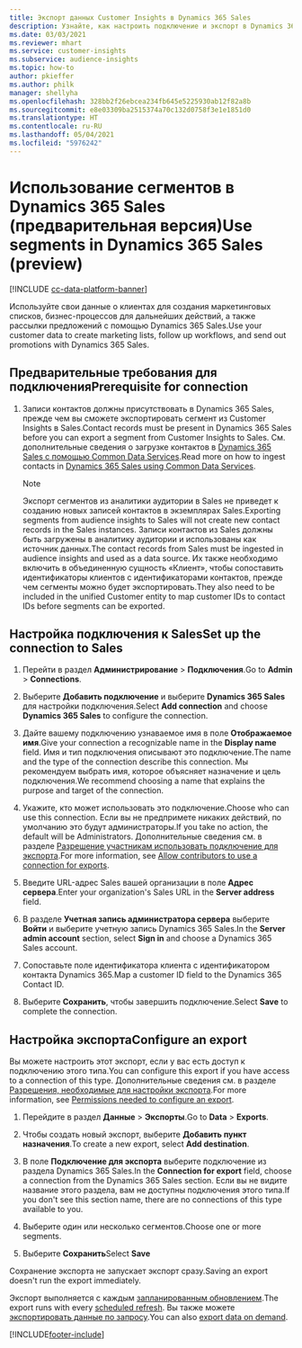 ```yaml
---
title: Экспорт данных Customer Insights в Dynamics 365 Sales
description: Узнайте, как настроить подключение и экспорт в Dynamics 365 Sales.
ms.date: 03/03/2021
ms.reviewer: mhart
ms.service: customer-insights
ms.subservice: audience-insights
ms.topic: how-to
author: pkieffer
ms.author: philk
manager: shellyha
ms.openlocfilehash: 328bb2f26ebcea234fb645e5225930ab12f82a8b
ms.sourcegitcommit: e8e03309ba2515374a70c132d0758f3e1e1851d0
ms.translationtype: HT
ms.contentlocale: ru-RU
ms.lasthandoff: 05/04/2021
ms.locfileid: "5976242"
---
```

# <a name="use-segments-in-dynamics-365-sales-preview"></a><span data-ttu-id="194ad-103">Использование сегментов в Dynamics 365 Sales (предварительная версия)</span><span class="sxs-lookup"><span data-stu-id="194ad-103">Use segments in Dynamics 365 Sales (preview)</span></span>

[!INCLUDE [cc-data-platform-banner](../includes/cc-data-platform-banner.md)]

<span data-ttu-id="194ad-104">Используйте свои данные о клиентах для создания маркетинговых списков, бизнес-процессов для дальнейших действий, а также рассылки предложений с помощью Dynamics 365 Sales.</span><span class="sxs-lookup"><span data-stu-id="194ad-104">Use your customer data to create marketing lists, follow up workflows, and send out promotions with Dynamics 365 Sales.</span></span>

## <a name="prerequisite-for-connection"></a><span data-ttu-id="194ad-105">Предварительные требования для подключения</span><span class="sxs-lookup"><span data-stu-id="194ad-105">Prerequisite for connection</span></span>

1. <span data-ttu-id="194ad-106">Записи контактов должны присутствовать в Dynamics 365 Sales, прежде чем вы сможете экспортировать сегмент из Customer Insights в Sales.</span><span class="sxs-lookup"><span data-stu-id="194ad-106">Contact records must be present in Dynamics 365 Sales before you can export a segment from Customer Insights to Sales.</span></span> <span data-ttu-id="194ad-107">См. дополнительные сведения о загрузке контактов в [Dynamics 365 Sales с помощью Common Data Services](connect-power-query.md).</span><span class="sxs-lookup"><span data-stu-id="194ad-107">Read more on how to ingest contacts in [Dynamics 365 Sales using Common Data Services](connect-power-query.md).</span></span>

   > [!NOTE]
   > <span data-ttu-id="194ad-108">Экспорт сегментов из аналитики аудитории в Sales не приведет к созданию новых записей контактов в экземплярах Sales.</span><span class="sxs-lookup"><span data-stu-id="194ad-108">Exporting segments from audience insights to Sales will not create new contact records in the Sales instances.</span></span> <span data-ttu-id="194ad-109">Записи контактов из Sales должны быть загружены в аналитику аудитории и использованы как источник данных.</span><span class="sxs-lookup"><span data-stu-id="194ad-109">The contact records from Sales must be ingested in audience insights and used as a data source.</span></span> <span data-ttu-id="194ad-110">Их также необходимо включить в объединенную сущность «Клиент», чтобы сопоставить идентификаторы клиентов с идентификаторами контактов, прежде чем сегменты можно будет экспортировать.</span><span class="sxs-lookup"><span data-stu-id="194ad-110">They also need to be included in the unified Customer entity to map customer IDs to contact IDs before segments can be exported.</span></span>

## <a name="set-up-the-connection-to-sales"></a><span data-ttu-id="194ad-111">Настройка подключения к Sales</span><span class="sxs-lookup"><span data-stu-id="194ad-111">Set up the connection to Sales</span></span>

1. <span data-ttu-id="194ad-112">Перейти в раздел **Администрирование** > **Подключения**.</span><span class="sxs-lookup"><span data-stu-id="194ad-112">Go to **Admin** > **Connections**.</span></span>

1. <span data-ttu-id="194ad-113">Выберите **Добавить подключение** и выберите **Dynamics 365 Sales** для настройки подключения.</span><span class="sxs-lookup"><span data-stu-id="194ad-113">Select **Add connection** and choose **Dynamics 365 Sales** to configure the connection.</span></span>

1. <span data-ttu-id="194ad-114">Дайте вашему подключению узнаваемое имя в поле **Отображаемое имя**.</span><span class="sxs-lookup"><span data-stu-id="194ad-114">Give your connection a recognizable name in the **Display name** field.</span></span> <span data-ttu-id="194ad-115">Имя и тип подключения описывают это подключение.</span><span class="sxs-lookup"><span data-stu-id="194ad-115">The name and the type of the connection describe this connection.</span></span> <span data-ttu-id="194ad-116">Мы рекомендуем выбрать имя, которое объясняет назначение и цель подключения.</span><span class="sxs-lookup"><span data-stu-id="194ad-116">We recommend choosing a name that explains the purpose and target of the connection.</span></span>

1. <span data-ttu-id="194ad-117">Укажите, кто может использовать это подключение.</span><span class="sxs-lookup"><span data-stu-id="194ad-117">Choose who can use this connection.</span></span> <span data-ttu-id="194ad-118">Если вы не предпримете никаких действий, по умолчанию это будут администраторы.</span><span class="sxs-lookup"><span data-stu-id="194ad-118">If you take no action, the default will be Administrators.</span></span> <span data-ttu-id="194ad-119">Дополнительные сведения см. в разделе [Разрешение участникам использовать подключение для экспорта](connections.md#allow-contributors-to-use-a-connection-for-exports).</span><span class="sxs-lookup"><span data-stu-id="194ad-119">For more information, see [Allow contributors to use a connection for exports](connections.md#allow-contributors-to-use-a-connection-for-exports).</span></span>

1. <span data-ttu-id="194ad-120">Введите URL-адрес Sales вашей организации в поле **Адрес сервера**.</span><span class="sxs-lookup"><span data-stu-id="194ad-120">Enter your organization's Sales URL in the **Server address** field.</span></span>

1. <span data-ttu-id="194ad-121">В разделе **Учетная запись администратора сервера** выберите **Войти** и выберите учетную запись Dynamics 365 Sales.</span><span class="sxs-lookup"><span data-stu-id="194ad-121">In the **Server admin account** section, select **Sign in** and choose a Dynamics 365 Sales account.</span></span>

1. <span data-ttu-id="194ad-122">Сопоставьте поле идентификатора клиента с идентификатором контакта Dynamics 365.</span><span class="sxs-lookup"><span data-stu-id="194ad-122">Map a customer ID field to the Dynamics 365 Contact ID.</span></span>

1. <span data-ttu-id="194ad-123">Выберите **Сохранить**, чтобы завершить подключение.</span><span class="sxs-lookup"><span data-stu-id="194ad-123">Select **Save** to complete the connection.</span></span> 

## <a name="configure-an-export"></a><span data-ttu-id="194ad-124">Настройка экспорта</span><span class="sxs-lookup"><span data-stu-id="194ad-124">Configure an export</span></span>

<span data-ttu-id="194ad-125">Вы можете настроить этот экспорт, если у вас есть доступ к подключению этого типа.</span><span class="sxs-lookup"><span data-stu-id="194ad-125">You can configure this export if you have access to a connection of this type.</span></span> <span data-ttu-id="194ad-126">Дополнительные сведения см. в разделе [Разрешения, необходимые для настройки экспорта](export-destinations.md#set-up-a-new-export).</span><span class="sxs-lookup"><span data-stu-id="194ad-126">For more information, see [Permissions needed to configure an export](export-destinations.md#set-up-a-new-export).</span></span>

1. <span data-ttu-id="194ad-127">Перейдите в раздел **Данные** > **Экспорты**.</span><span class="sxs-lookup"><span data-stu-id="194ad-127">Go to **Data** > **Exports**.</span></span>

1. <span data-ttu-id="194ad-128">Чтобы создать новый экспорт, выберите **Добавить пункт назначения**.</span><span class="sxs-lookup"><span data-stu-id="194ad-128">To create a new export, select **Add destination**.</span></span>

1. <span data-ttu-id="194ad-129">В поле **Подключение для экспорта** выберите подключение из раздела Dynamics 365 Sales.</span><span class="sxs-lookup"><span data-stu-id="194ad-129">In the **Connection for export** field, choose a connection from the Dynamics 365 Sales section.</span></span> <span data-ttu-id="194ad-130">Если вы не видите название этого раздела, вам не доступны подключения этого типа.</span><span class="sxs-lookup"><span data-stu-id="194ad-130">If you don't see this section name, there are no connections of this type available to you.</span></span>

1. <span data-ttu-id="194ad-131">Выберите один или несколько сегментов.</span><span class="sxs-lookup"><span data-stu-id="194ad-131">Choose one or more segments.</span></span>

1. <span data-ttu-id="194ad-132">Выберите **Сохранить**</span><span class="sxs-lookup"><span data-stu-id="194ad-132">Select **Save**</span></span>

<span data-ttu-id="194ad-133">Сохранение экспорта не запускает экспорт сразу.</span><span class="sxs-lookup"><span data-stu-id="194ad-133">Saving an export doesn't run the export immediately.</span></span>

<span data-ttu-id="194ad-134">Экспорт выполняется с каждым [запланированным обновлением](system.md#schedule-tab).</span><span class="sxs-lookup"><span data-stu-id="194ad-134">The export runs with every [scheduled refresh](system.md#schedule-tab).</span></span> <span data-ttu-id="194ad-135">Вы также можете [экспортировать данные по запросу](export-destinations.md#run-exports-on-demand).</span><span class="sxs-lookup"><span data-stu-id="194ad-135">You can also [export data on demand](export-destinations.md#run-exports-on-demand).</span></span> 

[!INCLUDE[footer-include](../includes/footer-banner.md)]
